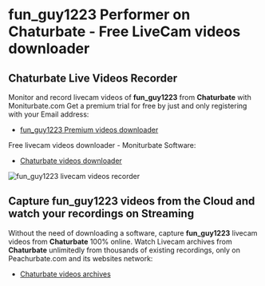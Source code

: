 # fun_guy1223 Performer on Chaturbate - Free LiveCam videos downloader

## Chaturbate Live Videos Recorder

Monitor and record livecam videos of **fun_guy1223** from **Chaturbate** with Moniturbate.com
Get a premium trial for free by just and only registering with your Email address:
* [fun_guy1223 Premium videos downloader](https://moniturbate.com/request-demo-licence-key.html)

Free livecam videos downloader - Moniturbate Software:
* [Chaturbate videos downloader](https://moniturbate.com/moniturbate-download-software.html)

![fun_guy1223 livecam videos recorder](https://peachurnet.com/templates/moniturbate-software.png)


## Capture fun_guy1223 videos from the Cloud and watch your recordings on Streaming

Without the need of downloading a software, capture **fun_guy1223** livecam videos from **Chaturbate** 100% online.
Watch Livecam archives from **Chaturbate** unlimitedly from thousands of existing recordings, only on Peachurbate.com and its websites network:
* [Chaturbate videos archives](https://peachurnet.com/)